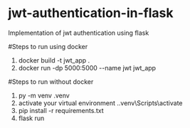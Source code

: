 # jwt-authentication-in-flask
Implementation of jwt authentication using flask

#Steps to run using docker
1. docker build -t jwt_app .
2. docker run -dp 5000:5000 --name jwt jwt_app

#Steps to run without docker
1. py -m venv .venv
2. activate your virtual environment 
    .\.venv\Scripts\activate
3. pip install -r requirements.txt
4. flask run 